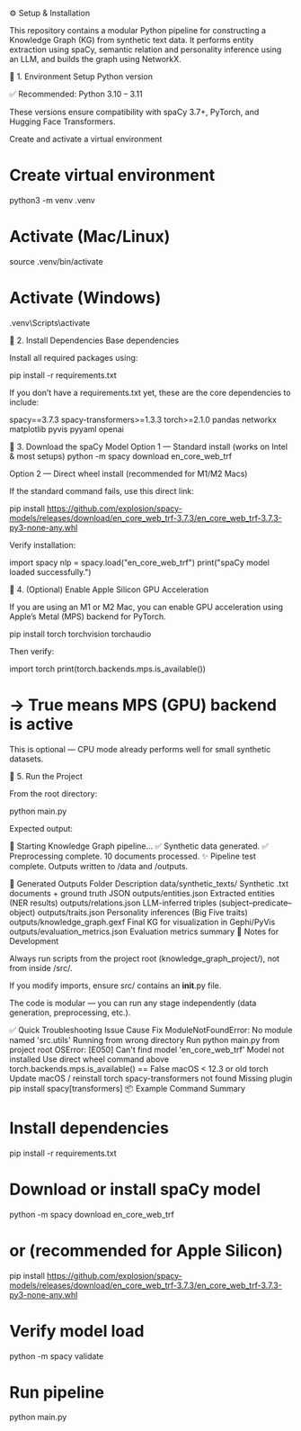 ⚙️ Setup & Installation

This repository contains a modular Python pipeline for constructing a Knowledge Graph (KG) from synthetic text data.
It performs entity extraction using spaCy, semantic relation and personality inference using an LLM, and builds the graph using NetworkX.

🧩 1. Environment Setup
Python version

✅ Recommended: Python 3.10 – 3.11

These versions ensure compatibility with spaCy 3.7+, PyTorch, and Hugging Face Transformers.

Create and activate a virtual environment
# Create virtual environment
python3 -m venv .venv

# Activate (Mac/Linux)
source .venv/bin/activate

# Activate (Windows)
.venv\Scripts\activate

🧩 2. Install Dependencies
Base dependencies

Install all required packages using:

pip install -r requirements.txt


If you don’t have a requirements.txt yet, these are the core dependencies to include:

spacy==3.7.3
spacy-transformers>=1.3.3
torch>=2.1.0
pandas
networkx
matplotlib
pyvis
pyyaml
openai

🧩 3. Download the spaCy Model
Option 1 — Standard install (works on Intel & most setups)
python -m spacy download en_core_web_trf

Option 2 — Direct wheel install (recommended for M1/M2 Macs)

If the standard command fails, use this direct link:

pip install https://github.com/explosion/spacy-models/releases/download/en_core_web_trf-3.7.3/en_core_web_trf-3.7.3-py3-none-any.whl


Verify installation:

import spacy
nlp = spacy.load("en_core_web_trf")
print("spaCy model loaded successfully.")

🧩 4. (Optional) Enable Apple Silicon GPU Acceleration

If you are using an M1 or M2 Mac, you can enable GPU acceleration using Apple’s Metal (MPS) backend for PyTorch.

pip install torch torchvision torchaudio


Then verify:

import torch
print(torch.backends.mps.is_available())
# → True means MPS (GPU) backend is active


This is optional — CPU mode already performs well for small synthetic datasets.

🧩 5. Run the Project

From the root directory:

python main.py


Expected output:

🚀 Starting Knowledge Graph pipeline...
✅ Synthetic data generated.
✅ Preprocessing complete. 10 documents processed.
✨ Pipeline test complete. Outputs written to /data and /outputs.

📁 Generated Outputs
Folder	Description
data/synthetic_texts/	Synthetic .txt documents + ground truth JSON
outputs/entities.json	Extracted entities (NER results)
outputs/relations.json	LLM-inferred triples (subject–predicate–object)
outputs/traits.json	Personality inferences (Big Five traits)
outputs/knowledge_graph.gexf	Final KG for visualization in Gephi/PyVis
outputs/evaluation_metrics.json	Evaluation metrics summary
🧠 Notes for Development

Always run scripts from the project root (knowledge_graph_project/), not from inside /src/.

If you modify imports, ensure src/ contains an __init__.py file.

The code is modular — you can run any stage independently (data generation, preprocessing, etc.).

✅ Quick Troubleshooting
Issue	Cause	Fix
ModuleNotFoundError: No module named 'src.utils'	Running from wrong directory	Run python main.py from project root
OSError: [E050] Can't find model 'en_core_web_trf'	Model not installed	Use direct wheel command above
torch.backends.mps.is_available() == False	macOS < 12.3 or old torch	Update macOS / reinstall torch
spacy-transformers not found	Missing plugin	pip install spacy[transformers]
📦 Example Command Summary
# Install dependencies
pip install -r requirements.txt

# Download or install spaCy model
python -m spacy download en_core_web_trf
# or (recommended for Apple Silicon)
pip install https://github.com/explosion/spacy-models/releases/download/en_core_web_trf-3.7.3/en_core_web_trf-3.7.3-py3-none-any.whl

# Verify model load
python -m spacy validate

# Run pipeline
python main.py